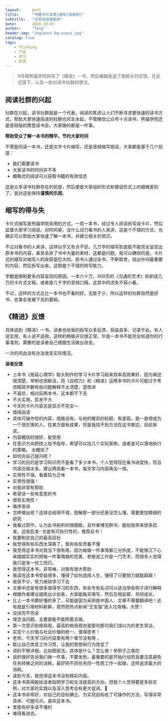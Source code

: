 ```yaml
---
layout:     post
title:      "书籍卡片反馈|缩写[技能树]"
subtitle:   "点亮阅读技能树"
date:       2016-10-07
author:     "Teng"
header-img: "img/post-bg-xuexi.jpg"
catalog: true
tags:
    - Thinking
    - 产品
    - 学习
    - 职场
---
```


> 9月帮熊猫学院拆写了《精进》一书，然后编辑发送了我相关的反馈。在此记录下，以及一些对读书社群的想法。

## 阅读社群的兴起

社群在兴起，读书社群就是一个代表。阅读的焦虑让人们不断寻求更快速的读书方式，帮助大家快速阅读的社群也风生水起，不管微信公众号十点读书、熊猫学院还是音频版的樊登读书会，大家做的都是一件事。

**帮助受众了解一本书的精华，节约大家时间**

不管是同读一本书，还是文字卡片缩写，还是音频缩写朗读，大家都是基于几个前提：

- 我们需要读书
- 大家读书的时间并不多
- 概略式的阅读可以获取书籍的有效信息

这是众多读书社群存在的前提，然后便是大家组织形式和督促形式上的细微差别了。我对这些保持**谨慎的乐观**。

## 缩写的得与失

卡片式缩写是熊猫学院采用的方式，一周一本书，经过专人阅读拆写成卡片，然后监督大家学习阅读。对时间紧，没什么动力看书的人来讲，这是个不错的方式，也确实可以帮助大家快速了解一本书，并建立相关的常识。

不过对看书的人来讲，这样似乎又有点不足。几万字的缩写到底能不能完全呈现出原本书的内容，甚至丢弃了书中大量的素材，这都是问题。我可以确信的是，卡片式的缩写对缩写人的收获是巨大的。拆书人通过全书，不断取舍，找出中间最重要的内容，然后拆写出来，这倒是个不错的转写能力。

字数是限制更多内容呈现的原因。一本六十万，400页的《沟通的艺术》拆卸成几万的卡片式文稿，或者是几千字的音频口稿，这其中的流失不容小看。

不过，这样的方式总比一本书也不看的好。无胜于少，所以这样的社群自然是好书，也事会发展下去的基础。

## 《精进》反馈

具体说到《精进》一书，读者也给我的拆写众多反馈，获益良多，记录于此。有人说实用，有人说不适用，这样的两极评论很正常。毕竟一本书不能完全知道你的行事准则，需要的是读者自己根据生活做出改变。

一次的鸡血没有办法改变实际情况。

**读者反馈**

- 上本书《拖延心理学》聪头制作的学习卡片学习起来效率高效果好，因为阐述很清楚，举例也很鲜活，而《自控力》和《精进》这两本书的卡片可能过于考虑精简字数有些问题解释不太清楚，望改进
- 不喜欢，相对前两本书，这本都不下去
- 不大实用，启发不大
- 今天的卡片内容总是显示不完全～
- 值得品读
- 具体可操作性的内容，措施没有。与他的醒目的标题，有差距。我一直想成为一个很厉害的人，在某方面有成果，但是我找不到方法在这书里边，目前来说。
- 内容概括的很好，能受用
- 在意识方向把控上给予指导，希望可以找几个实际案例，或者是可以落地执行的策略。
太概括了
- 如何向自己提问呢？
- 学习的目的是学习知识而不是看了多少本书，个人觉得现在看书进度快，而且内容压缩太多。建议两周看一本书，每天学习内容再加一倍。
- 实用性不强，看着较为乏味
- 实用性很强！
- 对我非常有帮助
- 希望读一些有意思的书
- 很有实用性！
- 循序渐进
- 怎样做出呢？选择总结得不错，图解那一部分还是没怎么懂，需要更加精细的研究
- 我看过原作，认为此书剖析的很细致，且作者博览群书，能给我带来很多启发。这些启发- 也是有可执行性的，推荐此书！
- 我要制定自己的最高目标
- 我觉得有些东西太深奥了。我有些反而看不懂
- 我觉得这本书对我当下很有用，因为每做一件事情都三分热度，不能够沉下心来踏踏实实的把每一件事情做的完美，老板说工作是一门艺术，而很多人觉得我只是发一份工而已。
- 我觉得这本书，非常棒，对我有很大帮助
- 我读完这本书受益很多，懂得了如何选择人生，懂得了只要努力就能超越！
- 收获不少，努力继续学习下去
- 文章中还是有很多值得学习的东西，有些专有名词可以适当举些例子进行解释
- 根据作者建议提炼出计划表，大家能每天填写，然后互相监督，共同成长。
- 比上一本书要好懂的多了，可能是因为采铜是中国人，文章不需要翻译吧！还有就是引用材料新鲜，竟然把热点新闻“王宝强”放入垃圾桶，大赞！
- 没读完不完全
- 理念没问题。主要是能不能照着去做。
- 第一次意识到格局观，最高的格局观亦是那句那句我们误以为的老生常谈，
- 实现个人价值与社会价值的统一。值得思考！
- 老师，今天学习的内容里有两个章节没有呀 。
- 能让自己改变工作习惯，让我的思想和行为改变了
- 讲的不够详细，比如图层法，具体是什么？怎么做！举例子之类的
- 说的很好告诉我们做一件事，不要发愁，最重要的是开始行动而且要注意避免任务转换之间的消耗，最好把不同任务同一性质工作一起做，这样追求最大的消耗。
- 读到今天，我觉得这本书没有精彩内容。
- 这本书真得能给读者指明学习和生活提高的方向，但我个人觉得要是多些实例，对大家的实践以及深入思考会有更大促进。 
- 这本书非常好，对自己的目标确立、为实现目标给了可操作的方法，写得非常具体、可圈可点。喜欢这本书。
- 里面有好多读不懂的
- 难得看进去。


